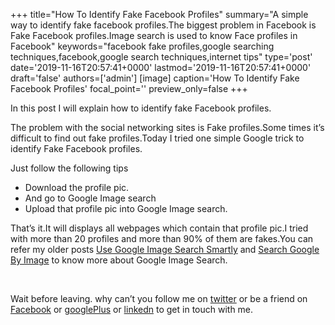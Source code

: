 +++
title="How To Identify Fake Facebook Profiles"
summary="A simple way to identify fake facebook profiles.The biggest problem in Facebook is Fake Facebook profiles.Image search is used to know Face profiles in Facebook"
keywords="facebook fake profiles,google searching techniques,facebook,google search techniques,internet tips"
type='post'
date='2019-11-16T20:57:41+0000'
lastmod='2019-11-16T20:57:41+0000'
draft='false'
authors=['admin']
[image]
caption='How To Identify Fake Facebook Profiles'
focal_point=''
preview_only=false
+++








In this post I will explain how to identify fake Facebook profiles.

The problem with the social networking sites is Fake profiles.Some times it’s difficult to find out fake profiles.Today I tried one simple Google trick to identify Fake Facebook profiles.

Just follow the following tips

<ul><li>Download the profile pic.</li><li>And go to Google Image search</li><li>Upload that profile pic into Google Image search.</li></ul>







That’s it.It will displays all webpages which contain that profile pic.I tried with more than 20 profiles and more than 90% of them are fakes.You can refer my older posts&nbsp;<a href="https://www.arungudelli.com/2012/10/find-whatever-you-want-with-google-image-search.html" target="_blank">Use Google Image Search Smartly</a>&nbsp;and&nbsp;<a href="https://www.arungudelli.com/2012/09/search-google-by-image.html" target="_blank">Search Google By Image</a>&nbsp;to know more about Google Image Search.

&nbsp;

Wait before leaving.
why can’t you follow me on <a href="https://twitter.com/arungudelli" target="_blank">twitter</a> or be a friend on <a href="https://www.facebook.com/gudelliArun" target="_blank">Facebook</a> or <a href="https://plus.google.com/+ArunkumarGudelli" target="_blank">googlePlus</a> or <a href="https://www.linkedin.com/in/arungudelli/" target="_blank">linkedn</a> to get in touch with me.









